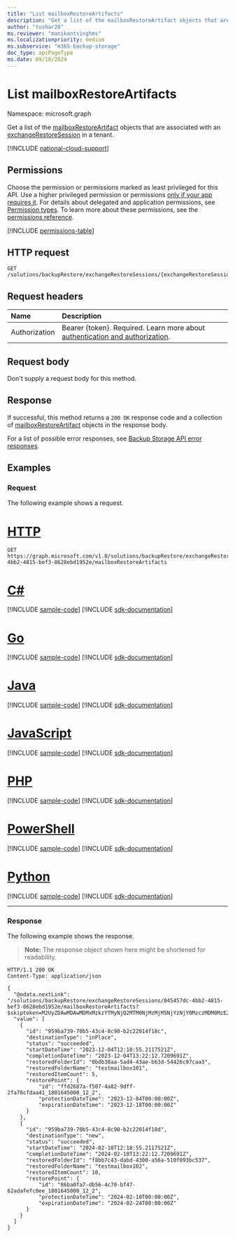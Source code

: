 ```yaml
---
title: "List mailboxRestoreArtifacts"
description: "Get a list of the mailboxRestoreArtifact objects that are associated with an exchangeRestoreSession."
author: "tushar20"
ms.reviewer: "manikantsinghms"
ms.localizationpriority: medium
ms.subservice: "m365-backup-storage"
doc_type: apiPageType
ms.date: 09/10/2024
---
```


# List mailboxRestoreArtifacts

Namespace: microsoft.graph

Get a list of the [mailboxRestoreArtifact](../resources/mailboxrestoreartifact.md) objects that are associated with an [exchangeRestoreSession](../resources/exchangerestoresession.md) in a tenant.

[!INCLUDE [national-cloud-support](../../includes/global-only.md)]

## Permissions

Choose the permission or permissions marked as least privileged for this API. Use a higher privileged permission or permissions [only if your app requires it](/graph/permissions-overview#best-practices-for-using-microsoft-graph-permissions). For details about delegated and application permissions, see [Permission types](/graph/permissions-overview#permission-types). To learn more about these permissions, see the [permissions reference](/graph/permissions-reference).

<!-- { "blockType": "permissions", "name": "exchangerestoresession_list_mailboxrestoreartifacts" } -->
[!INCLUDE [permissions-table](../includes/permissions/exchangerestoresession-list-mailboxrestoreartifacts-permissions.md)]

## HTTP request

<!-- {
  "blockType": "ignored"
}
-->
``` http
GET /solutions/backupRestore/exchangeRestoreSessions/{exchangeRestoreSessionId}/mailboxRestoreArtifacts
```

## Request headers

|Name|Description|
|:---|:---|
|Authorization|Bearer {token}. Required. Learn more about [authentication and authorization](/graph/auth/auth-concepts).|

## Request body

Don't supply a request body for this method.

## Response

If successful, this method returns a `200 OK` response code and a collection of [mailboxRestoreArtifact](../resources/mailboxrestoreartifact.md) objects in the response body.

For a list of possible error responses, see [Backup Storage API error responses](/graph/backup-storage-error-codes).

## Examples

### Request

The following example shows a request.

# [HTTP](#tab/http)
<!-- {
  "blockType": "request",
  "name": "mailboxrestoreartifact_list"
}
-->
``` http
GET https://graph.microsoft.com/v1.0/solutions/backupRestore/exchangeRestoreSessions/845457dc-4bb2-4815-bef3-8628ebd1952e/mailboxRestoreArtifacts
```

# [C#](#tab/csharp)
[!INCLUDE [sample-code](../includes/snippets/csharp/mailboxrestoreartifact-list-csharp-snippets.md)]
[!INCLUDE [sdk-documentation](../includes/snippets/snippets-sdk-documentation-link.md)]

# [Go](#tab/go)
[!INCLUDE [sample-code](../includes/snippets/go/mailboxrestoreartifact-list-go-snippets.md)]
[!INCLUDE [sdk-documentation](../includes/snippets/snippets-sdk-documentation-link.md)]

# [Java](#tab/java)
[!INCLUDE [sample-code](../includes/snippets/java/mailboxrestoreartifact-list-java-snippets.md)]
[!INCLUDE [sdk-documentation](../includes/snippets/snippets-sdk-documentation-link.md)]

# [JavaScript](#tab/javascript)
[!INCLUDE [sample-code](../includes/snippets/javascript/mailboxrestoreartifact-list-javascript-snippets.md)]
[!INCLUDE [sdk-documentation](../includes/snippets/snippets-sdk-documentation-link.md)]

# [PHP](#tab/php)
[!INCLUDE [sample-code](../includes/snippets/php/mailboxrestoreartifact-list-php-snippets.md)]
[!INCLUDE [sdk-documentation](../includes/snippets/snippets-sdk-documentation-link.md)]

# [PowerShell](#tab/powershell)
[!INCLUDE [sample-code](../includes/snippets/powershell/mailboxrestoreartifact-list-powershell-snippets.md)]
[!INCLUDE [sdk-documentation](../includes/snippets/snippets-sdk-documentation-link.md)]

# [Python](#tab/python)
[!INCLUDE [sample-code](../includes/snippets/python/mailboxrestoreartifact-list-python-snippets.md)]
[!INCLUDE [sdk-documentation](../includes/snippets/snippets-sdk-documentation-link.md)]

---

### Response

The following example shows the response.
>**Note:** The response object shown here might be shortened for readability.
<!-- {
  "blockType": "response",
  "truncated": true,
  "@odata.type": "Collection(microsoft.graph.mailboxRestoreArtifact)"
}
-->
``` http
HTTP/1.1 200 OK
Content-Type: application/json

{
  "@odata.nextLink": "/solutions/backupRestore/exchangeRestoreSessions/845457dc-4bb2-4815-bef3-8628ebd1952e/mailboxRestoreArtifacts?$skiptoken=M2UyZDAwMDAwMDMxMzkzYTMyNjQ2MTM0NjMzMjM5NjYzNjY0MzczMDM0MzE2NTYzNjEzNzMwNjIzNjMzMzg2MjM0MzM2NDM0MzUzNDMzMzc0MDc0Njg3MjY1NjE2NDJlNzYzMjAxZThmYjY4M2Y3ODAxMDAwMDg4NjA5ODdhNzgwMTAwMDB8MTYxNjk2NDUwOTgzMg%3d%3d",
  "value": [
    {
      "id": "959ba739-70b5-43c4-8c90-b2c22014f18c",
      "destinationType": "inPlace",
      "status": "succeeded",
      "startDateTime": "2023-12-04T12:18:55.2117521Z",
      "completionDateTime": "2023-12-04T13:22:12.7209691Z",
      "restoredFolderId": "0bdb38aa-5ad4-43ae-b63d-54426c97caa3",
      "restoredFolderName": "testmailbox101",
      "restoredItemCount": 5,
      "restorePoint": {
          "id": "ffd2687a-f507-4a82-9dff-2fa78cfdaa41_1801645000_12_2",
          "protectionDateTime": "2023-12-04T00:00:00Z",
          "expirationDateTime": "2023-12-18T00:00:00Z"
      }
    },
    {
      "id": "959ba739-70b5-43c4-8c90-b2c22014f18d",
      "destinationType": "new",
      "status": "succeeded",
      "startDateTime": "2024-02-10T12:18:55.2117521Z",
      "completionDateTime": "2024-02-10T13:22:12.7209691Z",
      "restoredFolderId": "f8bb7c43-dabd-4300-a56a-510f093bc537",
      "restoredFolderName": "testmailbox102",
      "restoredItemCount": 10,
      "restorePoint": {
          "id": "86ba0fa7-db56-4c70-bf47-62adafefc0ee_1801645000_12_2",
          "protectionDateTime": "2024-02-10T00:00:00Z",
          "expirationDateTime": "2024-02-24T00:00:00Z"
      }
    }
  ]
}
```

